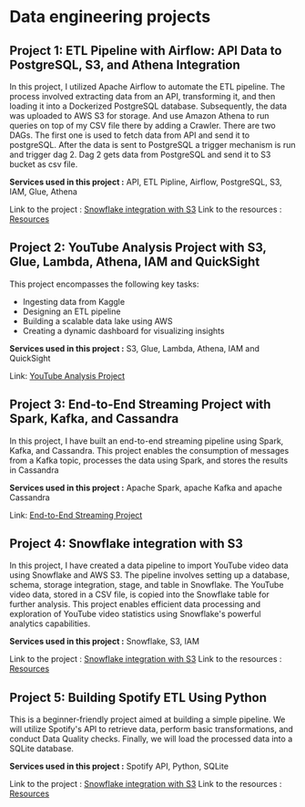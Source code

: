 # Data engineering projects
## Project 1: ETL Pipeline with Airflow: API Data to PostgreSQL, S3, and Athena Integration


In this project, I utilized Apache Airflow to automate the ETL pipeline. The process involved extracting data from an API, transforming it, and then loading it into a Dockerized PostgreSQL database. Subsequently, the data was uploaded to AWS S3 for storage. And use Amazon Athena to run queries on top of my CSV file there by adding a Crawler. There are two DAGs. The first one is used to fetch data from API and send it to postgreSQL. After the data is sent to PostgreSQL a trigger mechanism is run and trigger dag 2. Dag 2 gets data from PostgreSQL and send it to S3 bucket as csv file.

**Services used in this project :** API, ETL Pipline, Airflow, PostgreSQL, S3, IAM, Glue, Athena

Link to the project : [Snowflake integration with S3](https://prickly-chipmunk-831.notion.site/ETL-Pipeline-with-Airflow-API-Data-to-PostgreSQL-S3-and-Athena-Integration-004311433d4344fd86ab82bceb6e6fc1?pvs=4)
Link to the resources : [Resources](https://github.com/Fayssal552/Data-engineering-projects/tree/main/Airflow_ETL_Postgres_to_S3)

## Project 2: YouTube Analysis Project with S3, Glue, Lambda, Athena, IAM and QuickSight

This project encompasses the following key tasks: 
- Ingesting data from Kaggle
- Designing an ETL pipeline
- Building a scalable data lake using AWS
- Creating a dynamic dashboard for visualizing insights

**Services used in this project :** S3, Glue, Lambda, Athena, IAM and QuickSight

Link: [YouTube Analysis Project](https://prickly-chipmunk-831.notion.site/YouTube-Data-Analysis-933e10620cb6448fb9493c439ef4cbcc?pvs=4)

## Project 3: End-to-End Streaming Project with Spark, Kafka, and Cassandra

In this project, I have built an end-to-end streaming pipeline using Spark, Kafka, and Cassandra. This project enables the consumption of messages from a Kafka topic, processes the data using Spark, and stores the results in Cassandra

**Services used in this project :** Apache Spark, apache Kafka and apache Cassandra

Link: [End-to-End Streaming Project](https://prickly-chipmunk-831.notion.site/Building-an-End-to-End-Streaming-Project-with-Spark-Kafka-and-Cassandra-0e78d35c0bf24c4fbc43285d357ef7f6?pvs=4)



## Project 4: Snowflake integration with S3


In this project, I have created a data pipeline to import YouTube video data using Snowflake and AWS S3. The pipeline involves setting up a database, schema, storage integration, stage, and table in Snowflake. The YouTube video data, stored in a CSV file, is copied into the Snowflake table for further analysis. This project enables efficient data processing and exploration of YouTube video statistics using Snowflake's powerful analytics capabilities.

**Services used in this project :** Snowflake, S3, IAM

Link to the project : [Snowflake integration with S3](https://prickly-chipmunk-831.notion.site/Snowflake-integration-with-S3-072ec3c5dfb54bc7ad9465053e76e95d?pvs=4)
Link to the resources : [Resources](https://github.com/Fayssal552/Data-engineering-projects/tree/main/Snowflake-integration-with-S3)

## Project 5: Building Spotify ETL Using Python


This is a beginner-friendly project aimed at building a simple pipeline. We will utilize Spotify's API to retrieve data, perform basic transformations, and conduct Data Quality checks. Finally, we will load the processed data into a SQLite database.

**Services used in this project :** Spotify API, Python, SQLite

Link to the project : [Snowflake integration with S3](https://prickly-chipmunk-831.notion.site/Building-Spotify-ETL-Using-Python-7cf2802e18bb4cf5961dfa7b3946b757?pvs=4)
Link to the resources : [Resources](https://github.com/Fayssal552/Data-engineering-projects/tree/main/Spotify_etl)


